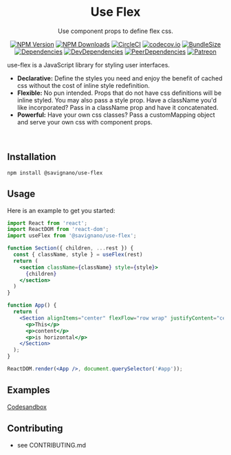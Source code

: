 <h1 align="center">Use Flex</h1>

<div align="center">

Use component props to define flex css.

[![NPM Version](https://img.shields.io/npm/v/use-flex.svg?style=flat)](https://www.npmjs.com/package/use-flex)
[![NPM Downloads](https://img.shields.io/npm/dm/use-flex.svg?style=flat)](https://npmcharts.com/compare/use-flex?minimal=true)
[![CircleCI](https://img.shields.io/circleci/build/github/PaulSavignano/use-flex/master.svg)](https://circleci.com/gh/PaulSavignano/use-flex/tree/master)
[![codecov.io](https://codecov.io/gh/PaulSavignano/use-flex/branch/master/graph/badge.svg)](https://codecov.io/gh/PaulSavignano/use-flex)
[![BundleSize](https://img.shields.io/bundlephobia/minzip/use-flex.svg)](https://bundlephobia.com/result?p=use-flex)
[![Dependencies](https://david-dm.org/PaulSavignano/use-flex/master/status.svg)](https://david-dm.org/PaulSavignano/use-flex/master)
[![DevDependencies](https://david-dm.org/PaulSavignano/use-flex/master/dev-status.svg)](https://david-dm.org/PaulSavignano/use-flex/master?type=dev)
[![PeerDependencies](https://david-dm.org/PaulSavignano/use-flex/master/peer-status.svg)](https://david-dm.org/PaulSavignano/use-flex/master?type=peer)
[![Patreon](https://img.shields.io/badge/patreon-support%20the%20author-blue.svg)](https://www.patreon.com/PaulSavignano)

</div>

use-flex is a JavaScript library for styling user interfaces.

* **Declarative:** Define the styles you need and enjoy the benefit of cached css without the cost of inline style redefinition.
* **Flexible:** No pun intended.  Props that do not have css definitions will be inline styled.  You may also pass a style prop.  Have a className you'd like incorporated?  Pass in a className prop and have it concatenated.
* **Powerful:** Have your own css classes?  Pass a customMapping object and serve your own css with component props.
<br />

## Installation
```
npm install @savignano/use-flex
```

## Usage
Here is an example to get you started:

```jsx
import React from 'react';
import ReactDOM from 'react-dom';
import useFlex from '@savignano/use-flex';

function Section({ children, ...rest }) {
  const { className, style } = useFlex(rest)
  return (
    <section className={className} style={style}>
      {children}
    </section>
  )
}

function App() {
  return (
    <Section alignItems="center" flexFlow="row wrap" justifyContent="center">
      <p>This</p>
      <p>content</p>
      <p>is horizontal</p>
    </Section>
  );
}

ReactDOM.render(<App />, document.querySelector('#app'));
```

## Examples
[Codesandbox](https://codesandbox.io/s/use-flex-4rhj7?fontsize=14&hidenavigation=1&theme=dark)

## Contributing
- see CONTRIBUTING.md
